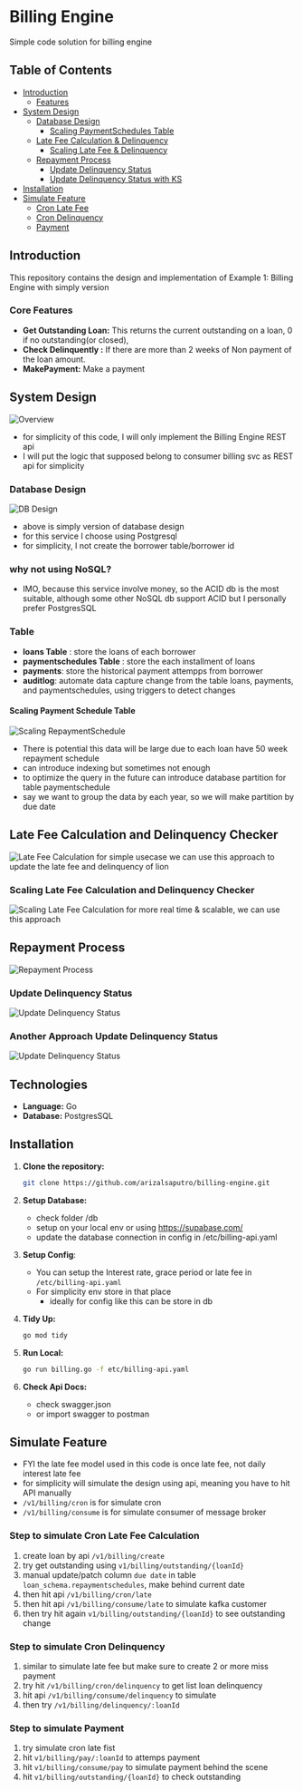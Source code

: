 # Billing Engine

Simple code solution for billing engine

## Table of Contents

- [Introduction](#ntroduction)
  - [Features](#features)
- [System Design](#system-design)
  - [Database Design](#database-design)
    - [Scaling PaymentSchedules Table](#scaling-payment-schedule-table)
  - [Late Fee Calculation & Delinquency](#late-fee-calculation-and-delinquency-checker)
    - [Scaling Late Fee & Delinquency](#scaling-late-fee-calculation-and-delinquency-checker-)
  - [Repayment Process](#repayment-process)
    - [Update Delinquency Status](#update-delinquency-status)
    - [Update Delinquency Status with KS](#another-approach-update-delinquency-status)
- [Installation](#installation)
- [Simulate Feature](#simulate-feature-)
  - [Cron Late Fee](#step-to-simulate-cron-late-fee-calculation)
  - [Cron Delinquency](#step-to-simulate-cron-delinquency)
  - [Payment](#step-to-simulate-payment)

## Introduction

This repository contains the design and implementation of Example 1: Billing Engine with simply version

### Core Features

- **Get Outstanding Loan:** This returns the current outstanding on a loan, 0 if no outstanding(or closed),
- **Check Delinquently :** If there are more than 2 weeks of Non payment of the loan amount.
- **MakePayment:** Make a payment 

## System Design
![Overview](img/high_level_system_design.png "Overview High Level")
- for simplicity of this code, I will only implement the Billing Engine REST api
- I will put the logic that supposed belong to consumer billing svc as REST api for simplicity

### Database Design
![DB Design](img/database_design.png "Database schema design")
- above is simply version of database design
- for this service I choose using Postgresql
- for simplicity, I not create the borrower table/borrower id

### why not using NoSQL?
- IMO, because this service involve money, so the ACID db is the most suitable, although some other NoSQL db support ACID but I personally prefer PostgresSQL

### Table

- **loans Table** : store the loans of each borrower
- **paymentschedules Table** : store the each installment of loans
- **payments**: store the historical payment attempps from borrower
- **auditlog**: automate data capture change from the table loans, payments, and paymentschedules, using triggers to detect changes

#### Scaling Payment Schedule Table
![Scaling RepaymentSchedule](img/repaymentschedule_partition.png "Repayment Schedule partition")
- There is potential this data will be large due to each loan have 50 week repayment schedule
- can introduce indexing but sometimes not enough
- to optimize the query in the future can introduce database partition for table paymentschedule
- say we want to group the data by each year, so we will make partition by due date

## Late Fee Calculation and Delinquency Checker
![Late Fee Calculation](img/late_fee_with_scheduler.png "Late fee with scheduler")
for simple usecase we can use this approach to update the late fee and delinquency of lion

### Scaling Late Fee Calculation and Delinquency Checker 
![Scaling Late Fee Calculation](img/late_fee_with_event.png "Late fee with scheduler")
for more real time & scalable, we can use this approach

## Repayment Process
![Repayment Process](img/repayment_process.png "Repayment process design")

### Update Delinquency Status
![Update Delinquency Status](img/update_delinquency_1.png "Update Delinquency Status")

### Another Approach Update Delinquency Status
![Update Delinquency Status](img/update_delinquency_2.png "Another Approach Update Delinquency Status")



## Technologies

- **Language:** Go
- **Database:** PostgresSQL

## Installation

1. **Clone the repository:**
   ```bash
   git clone https://github.com/arizalsaputro/billing-engine.git 
   ```
2. **Setup Database:**
   - check folder /db
   - setup on your local env or using https://supabase.com/
   - update the database connection in config in /etc/billing-api.yaml

3. **Setup Config**:
   - You can setup the Interest rate, grace period or late fee in `/etc/billing-api.yaml`
   - For simplicity env store in that place
     - ideally for config like this can be store in db
4. **Tidy Up:**
     ```bash 
    go mod tidy 
    ```
5. **Run Local:**
    ```bash 
    go run billing.go -f etc/billing-api.yaml 
    ```
6. **Check Api Docs:** 
    - check swagger.json
    - or import swagger to postman

## Simulate Feature 
- FYI the late fee model used in this code is once late fee, not daily interest late fee
- for simplicity will simulate the design using api, meaning you have to hit API manually
- `/v1/billing/cron` is for simulate cron
- `/v1/billing/consume` is for simulate consumer of message broker

### Step to simulate Cron Late Fee Calculation
1. create loan by api `/v1/billing/create`
2. try get outstanding using `v1/billing/outstanding/{loanId}`
3. manual update/patch column `due date` in table `loan_schema.repaymentschedules`, make behind current date
4. then hit api `/v1/billing/cron/late` 
5. then hit api `/v1/billing/consume/late` to simulate kafka customer 
6. then try hit again `v1/billing/outstanding/{loanId}` to see outstanding change

### Step to simulate Cron Delinquency
1. similar to simulate late fee but make sure to create 2 or more miss payment
2. try hit `/v1/billing/cron/delinquency` to get list loan delinquency
3. hit api `/v1/billing/consume/delinquency` to simulate
4. then try `/v1/billing/delinquency/:loanId` 

### Step to simulate Payment
1. try simulate cron late fist
2. hit `v1/billing/pay/:loanId` to attemps payment
3. hit `v1/billing/consume/pay` to simulate payment behind the scene
4. hit `v1/billing/outstanding/{loanId}` to check outstanding

   
